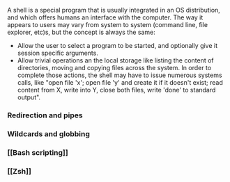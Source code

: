 A shell is a special program that is usually integrated in an OS distribution, and which offers humans an interface with the computer. The way it appears to users may vary from system to system (command line, file explorer, etc)s, but the concept is always the same:
- Allow the user to select a program to be started, and optionally give it session specific arguments. 
- Allow trivial operations an the local storage like listing the content of directories, moving and copying files across the system.
In order to complete those actions, the shell may have to issue numerous systems calls, like "open file 'x'; open file 'y' and create it if it doesn't exist; read content from X, write into Y, close both files, write 'done' to standard output".

### Redirection and pipes
### Wildcards and globbing

### [[Bash scripting]]
### [[Zsh]]